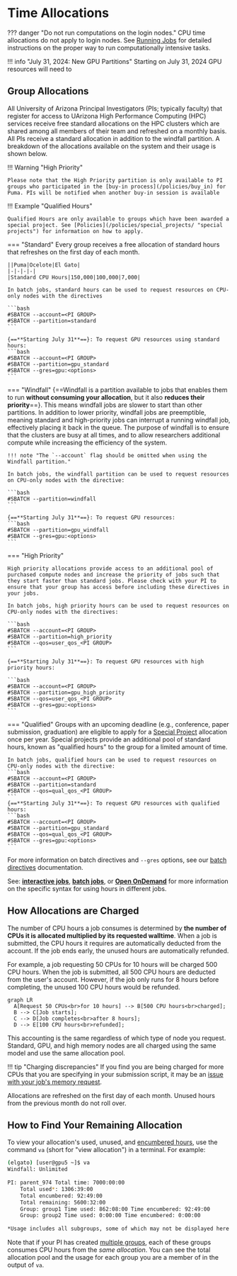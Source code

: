 # Time Allocations

??? danger "Do not run computations on the login nodes." 
    CPU time allocations do not apply to login nodes. See [Running Jobs](../../running_jobs/overview/) for detailed instructions on the proper way to run computationally intensive tasks. 

!!! info "July 31, 2024: New GPU Partitions"
    Starting on July 31, 2024 GPU resources will need to 

## Group Allocations

All University of Arizona Principal Investigators (PIs; typically faculty) that register for access to UArizona High Performance Computing (HPC) services receive free standard allocations on the HPC clusters which are shared among all members of their team and refreshed on a monthly basis. All PIs receive a standard allocation in addition to the windfall partition. A breakdown of the allocations available on the system and their usage is shown below. 

!!! Warning "High Priority"

    Please note that the High Priority partition is only available to PI groups who participated in the [buy-in process](/policies/buy_in) for Puma. PIs will be notified when another buy-in session is available

!!! Example "Qualified Hours"

    Qualified Hours are only available to groups which have been awarded a special project. See [Policies](/policies/special_projects/ "special projects") for information on how to apply. 

=== "Standard"
    Every group receives a free allocation of standard hours that refreshes on the first day of each month. 

    ||Puma|Ocelote|El Gato|
    |-|-|-|-|
    |Standard CPU Hours|150,000|100,000|7,000|

    In batch jobs, standard hours can be used to request resources on CPU-only nodes with the directives

    ```bash
    #SBATCH --account=<PI GROUP>
    #SBATCH --partition=standard
    ```

    {==**Starting July 31**==}: To request GPU resources using standard hours:
    ```bash
    #SBATCH --account=<PI GROUP>
    #SBATCH --partition=gpu_standard
    #SBATCH --gres=gpu:<options>
    ```



=== "Windfall"
    {==Windfall is a partition available to jobs that enables them to run **without consuming your allocation**, but it also **reduces their priority**==}. This means windfall jobs are slower to start than other partitions. In addition to lower priority, windfall jobs are preemptible, meaning standard and high-priority jobs can interrupt a running windfall job, effectively placing it back in the queue. The purpose of windfall is to ensure that the clusters are busy at all times, and to allow researchers additional compute while increasing the efficiency of the system.

    !!! note "The `--account` flag should be omitted when using the Windfall partition."

    In batch jobs, the windfall partition can be used to request resources on CPU-only nodes with the directive:

    ```bash
    #SBATCH --partition=windfall
    ```

    {==**Starting July 31**==}: To request GPU resources:
    ```bash
    #SBATCH --partition=gpu_windfall 
    #SBATCH --gres=gpu:<options>
    ```



=== "High Priority"
    
    High priority allocations provide access to an additional pool of purchased compute nodes and increase the priority of jobs such that they start faster than standard jobs. Please check with your PI to ensure that your group has access before including these directives in your jobs.
    
    In batch jobs, high priority hours can be used to request resources on CPU-only nodes with the directives:

    ```bash
    #SBATCH --account=<PI GROUP>
    #SBATCH --partition=high_priority
    #SBATCH --qos=user_qos_<PI GROUP>
    ```

    {==**Starting July 31**==}: To request GPU resources with high priority hours:

    ```bash
    #SBATCH --account=<PI GROUP>
    #SBATCH --partition=gpu_high_priority
    #SBATCH --qos=user_qos_<PI GROUP>
    #SBATCH --gres=gpu:<options>
    ```


=== "Qualified"
    Groups with an upcoming deadline (e.g., conference, paper submission, graduation) are eligible to apply for a [Special Project](/policies/special_projects/) allocation once per year. Special projects provide an additional pool of standard hours, known as "qualified hours" to the group for a limited amount of time. 

    In batch jobs, qualified hours can be used to request resources on CPU-only nodes with the directive:
    ```bash
    #SBATCH --account=<PI GROUP>
    #SBATCH --partition=standard
    #SBATCH --qos=qual_qos_<PI GROUP>
    ```
    {==**Starting July 31**==}: To request GPU resources with qualified hours:
    ```bash
    #SBATCH --account=<PI GROUP>
    #SBATCH --partition=gpu_standard
    #SBATCH --qos=qual_qos_<PI GROUP>
    #SBATCH --gres=gpu:<options>
    ```

For more information on batch directives and `--gres` options, see our [batch directives](../../running_jobs/batch_jobs/batch_directives/) documentation.

See: [**interactive jobs**](../../running_jobs/interactive_jobs/#customizing-your-resources), [**batch jobs**](../../running_jobs/batch_jobs/batch_directives/#allocations-and-partitions), or [**Open OnDemand**](../../running_jobs/open_on_demand/#web-form) for more information on the specific syntax for using hours in different jobs.

## How Allocations are Charged

The number of CPU hours a job consumes is determined by **the number of CPUs it is allocated multiplied by its requested walltime**. When a job is submitted, the CPU hours it requires are automatically deducted from the account. If the job ends early, the unused hours are automatically refunded.

For example, a job requesting 50 CPUs for 10 hours will be charged 500 CPU hours. When the job is submitted, all 500 CPU hours are deducted from the user's account. However, if the job only runs for 8 hours before completing, the unused 100 CPU hours would be refunded.

``` mermaid
graph LR
  A[Request 50 CPUs<br>for 10 hours] --> B[500 CPU hours<br>charged];
  B --> C[Job starts];
  C --> D[Job completes<br>after 8 hours];
  D --> E[100 CPU hours<br>refunded];
```

This accounting is the same regardless of which type of node you request. Standard, GPU, and high memory nodes are all charged using the same model and use the same allocation pool. 

!!! tip "Charging discrepancies"
    If you find you are being charged for more CPUs that you are specifying in your submission script, it may be an [issue with your job's memory request](../../running_jobs/cpus_and_memory/).

Allocations are refreshed on the first day of each month. Unused hours from the previous month do not roll over.
    

## How to Find Your Remaining Allocation

To view your allocation's used, unused, and [encumbered hours](/support_and_training/glossary/ "For information on terminology, see our glossary"), use the command ```va``` (short for "view allocation") in a terminal. For example:
```bash
(elgato) [user@gpu5 ~]$ va
Windfall: Unlimited
 
PI: parent_974 Total time: 7000:00:00
    Total used*: 1306:39:00
    Total encumbered: 92:49:00
    Total remaining: 5600:32:00
    Group: group1 Time used: 862:08:00 Time encumbered: 92:49:00
    Group: group2 Time used: 0:00:00 Time encumbered: 0:00:00
 
*Usage includes all subgroups, some of which may not be displayed here
```

Note that if your PI has created [multiple groups](../../registration_and_access/group_management/), each of these groups consumes CPU hours from the *same allocation*. You can see the total allocation pool and the usage for each group you are a member of in the output of `va`. 
